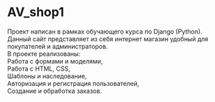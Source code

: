 # AV_shop1
Проект написан в рамках обучающего курса по Django (Python).<br>
Данный сайт представляет из себя интернет магазин удобный для покупателей и администраторов.<br>
В проекте реализованы:<br>
Работа с формами и моделями,<br>
Работа с HTML, CSS,<br>
Шаблоны и наследование,<br>
Авторизация и регистрация пользователей,<br>
Создание и обработка заказов.<br>
